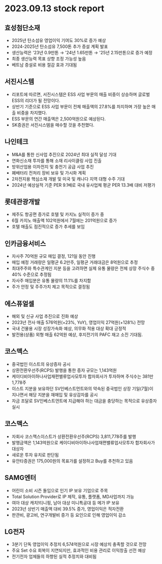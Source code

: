 # 2023.09.13 stock report
## 효성첨단소재
- 2025년 탄소섬유 영업이익 기여도 30%로 증가 예상
- 2024-2025년 탄소섬유 7,500톤 추가 증설 계획 발표
- 생산능력은 '23년 0.9만톤 → '24년 1.65만톤 → '25년 2.15만톤으로 증가 예정
- 최종 생산능력 목표 상향 조정 가능성 높음
- 베트남 증설로 비용 절감 효과 기대됨
## 서진시스템
- 리포트에 따르면, 서진시스템은 ESS 사업 부문의 매출 비중이 상승하며 글로벌 ESS의 리더가 될 전망이다.
- 상반기 기준으로 ESS 사업 부문이 전체 매출액의 27.8%를 차지하며 가장 높은 매출 비중을 차지했다.
- ESS 부문의 연간 매출액은 2,500억원으로 예상된다.
- SK증권은 서진시스템을 매수할 것을 추천했다.
## 나인테크
- M&A를 통한 신사업 추진으로 2024년 최대 실적 달성 기대
- 연화신소재 투자를 통해 소재 리사이클링 사업 진출
- 방위산업용 이차전지 및 충전기 공급 사업 추진
- 폐배터리 전처리 장비 보유 및 가시화 계획
- 2차전지용 핵심소재 개발 및 미국 및 캐나다 지역 대형 수주 기대
- 2024년 예상실적 기준 PER 9.1배로 국내 유사업체 평균 PER 13.3배 대비 저평가
## 롯데관광개발
- 제주도 항공편 증가로 호텔 및 카지노 실적이 증가 중
- 6월 카지노 매출액 102억원에서 7월에는 201억원으로 증가
- 호텔 매출도 점진적으로 증가 추세를 보임
## 인카금융서비스
- 자사주 70억원 규모 매입 결정, 121일 동안 진행
- 매입 예정 거래량은 일평균 6.2만주, 일평균 거래대금은 8억원으로 추정
- 최대주주와 특수관계인 지분 등을 고려하면 실제 유통 물량은 전체 상장 주식수 중 40% 수준으로 추정됨
- 자사주 매입분은 유통 물량의 11.1%를 차지함
- 주가 안정 및 주주가치 제고 목적으로 결정됨
## 에스퓨얼셀
- 해외 및 신규 사업 추진으로 진화 예상
- 2023년 전사 매출 576억원(+23%, YoY), 영업이익 27억원(+128%) 전망
- 국내 건물용 시장 성장가속화 예상, 의무화 적용 대상 확대 긍정적
- 발전용(상품) 외형 매출 62억원 예상, 후지전기의 PAFC 재고 소진 기대됨.
## 코스맥스
- 중국법인 이스트의 유상증자 공시
- 상환전환우선주(RCPS) 발행을 통한 증자 규모는 1,143억원
- 케이디비아이하나사업재편밸류업사모투자 합자회사가 투자하며 주식수는 381만1,778주
- 이스트 지분을 보유하던 SV인베스트먼트와의 약속된 중국법인 상장 기일(7월)이 지나면서 해당 지분을 재매입 및 유상감자를 공시
- 자금 조달로 SV인베스트먼트에 지급해야 하는 대금을 충당하는 목적으로 유상증자 실시
## 코스맥스
- 자회사 코스맥스이스트가 상환전환우선주(RCPS) 3,811,778주를 발행
- 발행금액은 1,143억원으로 케이디비아이하나사업재편밸류업사모투자 합자회사가 대상자
- 새로운 투자 유치로 판단됨
- 유안타증권은 175,000원의 목표가를 설정하고 Buy를 추천하고 있음
## SAMG엔터
- 어린이 소비 시즌 돌입으로 인기 IP 보유 기업으로 주목
- Total Solution Provider로 IP 제작, 유통, 플랫폼, MD사업까지 가능
- 여아 대상 캐치!티니핑, 남아 대상 미니특공대 등 메가 IP 보유
- 2023년 상반기 매출액 대비 39.5% 증가, 영업이익은 적자전환
- 판관비, 광고비, 연구개발비 증가 등 요인으로 인해 영업이익 감소
## LG전자
- 3분기 단독 영업이익 추정치 6,574억원으로 시장 예상치 충족할 것으로 전망
- 주요 Set 수요 회복이 지연되지만, 효과적인 비용 관리로 이익창출 선전 예상
- 전기전자 업체들의 하향된 실적 추정치와 대비됨